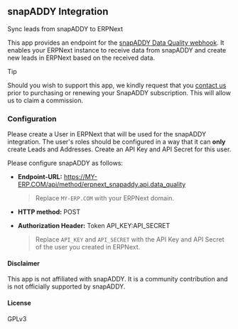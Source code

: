 ## snapADDY Integration

Sync leads from snapADDY to ERPNext

This app provides an endpoint for the [snapADDY Data Quality webhook](https://developers.snapaddy.com/dataquality-webhook-api/guides/getting-started). It enables your ERPNext instance to receive data from snapADDY and create new leads in ERPNext based on the received data.

> [!TIP]
> Should you wish to support this app, we kindly request that you [contact us](mailto:hallo@alyf.de) prior to purchasing or renewing your SnapADDY subscription. This will allow us to claim a commission.

### Configuration

Please create a User in ERPNext that will be used for the snapADDY integration. The user's roles should be configured in a way that it can **only** create Leads and Addresses. Create an API Key and API Secret for this user.

Please configure snapADDY as follows:

- **Endpoint-URL:** https://MY-ERP.COM/api/method/erpnext_snapaddy.api.data_quality

    > Replace `MY-ERP.COM` with your ERPNext domain.

- **HTTP method:** POST
- **Authorization Header:** Token API_KEY:API_SECRET

    > Replace `API_KEY` and `API_SECRET` with the API Key and API Secret of the user you created in ERPNext.

#### Disclaimer

This app is not affiliated with snapADDY. It is a community contribution and is not officially supported by snapADDY.

#### License

GPLv3
